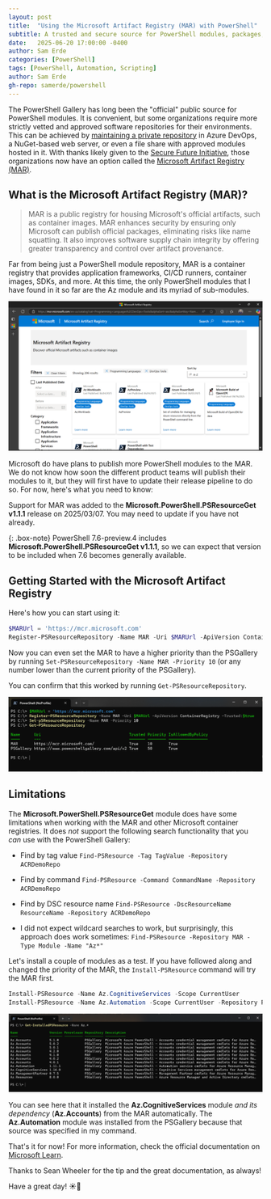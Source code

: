 ```yaml
---
layout: post
title:  "Using the Microsoft Artifact Registry (MAR) with PowerShell"
subtitle: A trusted and secure source for PowerShell modules, packages, and other application components.
date:   2025-06-20 17:00:00 -0400
author: Sam Erde
categories: [PowerShell]
tags: [PowerShell, Automation, Scripting]
author: Sam Erde
gh-repo: samerde/powershell
---
```

<!-- markdownlint-disable no-inline-html -->

The PowerShell Gallery has long been the "official" public source for PowerShell modules. It is convenient, but some organizations require more strictly vetted and approved software repositories for their environments. This can be achieved by [maintaining a private repository](https://learn.microsoft.com/powershell/gallery/how-to/working-with-local-psrepositories?view=powershellget-3.x&WT.mc_id=MVP_449935) in Azure DevOps, a NuGet-based web server, or even a file share with approved modules hosted in it. With thanks likely given to the [Secure Future Initiative](https://www.microsoft.com/en-us/trust-center/security/secure-future-initiative?msockid=0fb2870f6432600e325592a465d6612b&WT.mc_id=MVP_449935), those organizations now have an option called the [Microsoft Artifact Registry (MAR)](https://mcr.microsoft.com/en-us/?WT.mc_id=MVP_449935).

## What is the Microsoft Artifact Registry (MAR)?

> MAR is a public registry for housing Microsoft's official artifacts, such as container images. MAR enhances security by ensuring only Microsoft can publish official packages, eliminating risks like name squatting. It also improves software supply chain integrity by offering greater transparency and control over artifact provenance.

Far from being just a PowerShell module repository, MAR is a container registry that provides application frameworks, CI/CD runners, container images, SDKs, and more. At this time, the only PowerShell modules that I have found in it so far are the Az module and its myriad of sub-modules.

![A screen shot of the Microsoft Artifact Registry, with a view filtered to show the DevOps and Programming Languages categories.](/assets/img/content/Microsoft-Artifact-Registry.png)

Microsoft do have plans to publish more PowerShell modules to the MAR. We do not know how soon the different product teams will publish their modules to it, but they will first have to update their release pipeline to do so. For now, here's what you need to know:

Support for MAR was added to the **Microsoft.PowerShell.PSResourceGet v1.1.1** release on 2025/03/07. You may need to update if you have not already.

{: .box-note}
PowerShell 7.6-preview.4 includes **Microsoft.PowerShell.PSResourceGet v1.1.1**, so we can expect that version to be included when 7.6 becomes generally available.

## Getting Started with the Microsoft Artifact Registry

Here's how you can start using it:

```powershell
$MARUrl = 'https://mcr.microsoft.com'
Register-PSResourceRepository -Name MAR -Uri $MARUrl -ApiVersion ContainerRegistry -Trusted:$true
```

Now you can even set the MAR to have a higher priority than the PSGallery by running `Set-PSResourceRepository -Name MAR -Priority 10` (or any number lower than the current priority of the PSGallery).

You can confirm that this worked by running `Get-PSResourceRepository`.

![A screen shot of the Windows Terminal running the above commands.](/assets/img/content/MAR-Repository-Setup.png)

## Limitations

The **Microsoft.PowerShell.PSResourceGet** module does have some limitations when working with the MAR and other Microsoft container registries. It does *not* support the following search functionality that you *can* use with the PowerShell Gallery:

- Find by tag value
`Find-PSResource -Tag TagValue -Repository ACRDemoRepo`

- Find by command
`Find-PSResource -Command CommandName -Repository ACRDemoRepo`

- Find by DSC resource name
`Find-PSResource -DscResourceName ResourceName -Repository ACRDemoRepo`

- I did not expect wildcard searches to work, but surprisingly, this approach does work sometimes:
`Find-PSResource -Repository MAR -Type Module -Name "Az*"`

Let's install a couple of modules as a test. If you have followed along and changed the priority of the MAR, the `Install-PSResource` command will try the MAR first.

```powershell
Install-PSResource -Name Az.CognitiveServices -Scope CurrentUser
Install-PSResource -Name Az.Automation -Scope CurrentUser -Repository PSGallery
```

![The output of running `Get-InstalledPSResource -Name Az.*`.](/assets/img/content/MAR-Modules-Installed.png)

You can see here that it installed the **Az.CognitiveServices** module *and its dependency* (**Az.Accounts**) from the MAR automatically. The **Az.Automation** module was installed from the PSGallery because that source was specified in my command.

That's it for now! For more information, check the official documentation on [Microsoft Learn](https://learn.microsoft.com/powershell/gallery/powershellget/supported-repositories?view=powershellget-3.x&WT.mc_id=MVP_449935#azure-container-registry).

Thanks to Sean Wheeler for the tip and the great documentation, as always!

Have a great day! ☀️🙏
